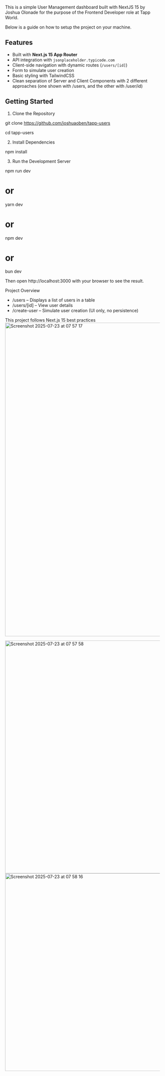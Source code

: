 This is a simple User Management dashboard built with NextJS 15 by Joshua Olonade for the purpose of the Frontend Developer role at Tapp World.

Below is a guide on how to setup the project on your machine. 

##  Features

- Built with **Next.js 15 App Router**
- API integration with `jsonplaceholder.typicode.com`
- Client-side navigation with dynamic routes (`/users/[id]`)
- Form to simulate user creation
- Basic styling with TailwindCSS
- Clean separation of Server and Client Components with 2 different approaches (one shown with /users, and the other with /user/id)

## Getting Started

1. Clone the Repository

git clone https://github.com/joshuaoben/tapp-users

cd tapp-users

2. Install Dependencies

npm install

3. Run the Development Server

npm run dev
# or
yarn dev
# or
npm dev
# or
bun dev

Then open http://localhost:3000 with your browser to see the result.


Project Overview
- /users – Displays a list of users in a table
- /users/[id] – View user details
- /create-user – Simulate user creation (UI only, no persistence)

This project follows Next.js 15 best practices
<img width="1254" height="1017" alt="Screenshot 2025-07-23 at 07 57 17" src="https://github.com/user-attachments/assets/8517fdfa-f75f-4530-9cc8-8cb78d1f59c8" />

<img width="1173" height="755" alt="Screenshot 2025-07-23 at 07 57 58" src="https://github.com/user-attachments/assets/225b7343-b7bd-4967-a2f9-c2f2f7d0d1a1" />

<img width="650" height="641" alt="Screenshot 2025-07-23 at 07 58 16" src="https://github.com/user-attachments/assets/c59dd6fe-95ca-4e60-83d5-e5a9c4cbceb3" />
